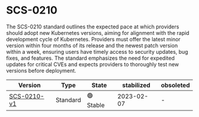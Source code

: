 # SCS-0210

The SCS-0210 standard outlines the expected pace at which providers should adopt new Kubernetes versions, aiming for alignment with the rapid development cycle of Kubernetes. Providers must offer the latest minor version within four months of its release and the newest patch version within a week, ensuring users have timely access to security updates, bug fixes, and features. The standard emphasizes the need for expedited updates for critical CVEs and expects providers to thoroughly test new versions before deployment.

| Version                                                      | Type     | State     | stabilized | obsoleted |
| ------------------------------------------------------------ | -------- | --------- | ---------- | --------- |
| [SCS-0210-v1](/standards/scs-0210-v1-k8s-new-version-policy) | Standard | 🟢 Stable | 2023-02-07 | -         |
